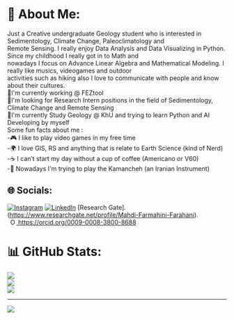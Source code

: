

# 💫 About Me:
Just a Creative undergraduate Geology student who is interested in Sedimentology, Climate Change, Paleoclimatology and<br> Remote Sensing. I really enjoy Data Analysis and Data Visualizing in Python. Since my childhood I really got in to Math and<br>nowadays I focus on Advance Linear Algebra and Mathematical Modeling. I really like musics, videogames and outdoor<br>activities such as hiking also I love to communicate with people and know about their cultures.<br>
🏬I'm currently working @ FEZtool <br>🤝I'm looking for Research Intern positions in the field of Sedimentology, Climate Change and Remote Sensing<br>📖I'm currently Study Geology @ KhU and trying to learn Python and AI Developing by myself<br>Some fun facts about me :<br>-🎮 I like to play video games in my free time<br>-🌍 I love GIS, RS and anything that is relate to Earth Science (kind of Nerd) <br>-☕ I can’t start my day without a cup of coffee (Americano or V60)<br>-🎵 Nowadays I'm trying to play the Kamancheh (an Iranian Instrument)


## 🌐 Socials:
[![Instagram](https://img.shields.io/badge/Instagram-%23E4405F.svg?logo=Instagram&logoColor=white)](https://instagram.com/arad.farahani) [![LinkedIn](https://img.shields.io/badge/LinkedIn-%230077B5.svg?logo=linkedin&logoColor=white)](https://linkedin.com/in/aradfarahani)      [Research Gate].(https://www.researchgate.net/profile/Mahdi-Farmahini-Farahani). <br> <a
    id="cy-effective-orcid-url"
    class="underline"
     href="https://orcid.org/0009-0008-3800-8688"
     target="orcid.widget"
     rel="me noopener noreferrer"
     style="vertical-align: top">
     <img
        src="https://orcid.org/sites/default/files/images/orcid_16x16.png"
        style="width: 1em; margin-inline-start: 0.5em"
        alt="ORCID iD icon"/>
      https://orcid.org/0009-0008-3800-8688
    </a>

# 📊 GitHub Stats:
![](https://github-readme-stats.vercel.app/api?username=aradfarahani&theme=light&hide_border=false&include_all_commits=false&count_private=false)<br/>
![](https://github-readme-streak-stats.herokuapp.com/?user=aradfarahani&theme=light&hide_border=false)<br/>
![](https://github-readme-stats.vercel.app/api/top-langs/?username=aradfarahani&theme=light&hide_border=false&include_all_commits=false&count_private=false&layout=compact)

---
[![](https://visitcount.itsvg.in/api?id=aradfarahani&icon=0&color=0)](https://visitcount.itsvg.in)
